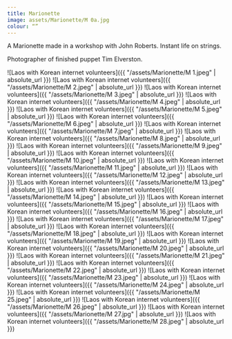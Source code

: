 ```yaml
---
title: Marionette
image: assets/Marionette/M 0a.jpg
colour: “”
---
```


 <!-- and ![Laos with Korean internet volunteers]({{ "/assets/Marionette/M 0a.jpeg.jpeg" | absolute_url }}) -->

A Marionette made in a workshop with John Roberts. Instant life on strings.

Photographer of finished puppet Tim Elverston.

![Laos with Korean internet volunteers]({{ "/assets/Marionette/M 1.jpeg" | absolute_url }})
![Laos with Korean internet volunteers]({{ "/assets/Marionette/M 2.jpeg" | absolute_url }})
![Laos with Korean internet volunteers]({{ "/assets/Marionette/M 3.jpeg" | absolute_url }})
![Laos with Korean internet volunteers]({{ "/assets/Marionette/M 4.jpeg" | absolute_url }})
![Laos with Korean internet volunteers]({{ "/assets/Marionette/M 5.jpeg" | absolute_url }})
![Laos with Korean internet volunteers]({{ "/assets/Marionette/M 6.jpeg" | absolute_url }})
![Laos with Korean internet volunteers]({{ "/assets/Marionette/M 7.jpeg" | absolute_url }})
![Laos with Korean internet volunteers]({{ "/assets/Marionette/M 8.jpeg" | absolute_url }})
![Laos with Korean internet volunteers]({{ "/assets/Marionette/M 9.jpeg" | absolute_url }})
![Laos with Korean internet volunteers]({{ "/assets/Marionette/M 10.jpeg" | absolute_url }})
![Laos with Korean internet volunteers]({{ "/assets/Marionette/M 11.jpeg" | absolute_url }})
![Laos with Korean internet volunteers]({{ "/assets/Marionette/M 12.jpeg" | absolute_url }})
![Laos with Korean internet volunteers]({{ "/assets/Marionette/M 13.jpeg" | absolute_url }})
![Laos with Korean internet volunteers]({{ "/assets/Marionette/M 14.jpeg" | absolute_url }})
![Laos with Korean internet volunteers]({{ "/assets/Marionette/M 15.jpeg" | absolute_url }})
![Laos with Korean internet volunteers]({{ "/assets/Marionette/M 16.jpeg" | absolute_url }})
![Laos with Korean internet volunteers]({{ "/assets/Marionette/M 17.jpeg" | absolute_url }})
![Laos with Korean internet volunteers]({{ "/assets/Marionette/M 18.jpeg" | absolute_url }})
![Laos with Korean internet volunteers]({{ "/assets/Marionette/M 19.jpeg" | absolute_url }})
![Laos with Korean internet volunteers]({{ "/assets/Marionette/M 20.jpeg" | absolute_url }})
![Laos with Korean internet volunteers]({{ "/assets/Marionette/M 21.jpeg" | absolute_url }})
![Laos with Korean internet volunteers]({{ "/assets/Marionette/M 22.jpeg" | absolute_url }})
![Laos with Korean internet volunteers]({{ "/assets/Marionette/M 23.jpeg" | absolute_url }})
![Laos with Korean internet volunteers]({{ "/assets/Marionette/M 24.jpeg" | absolute_url }})
![Laos with Korean internet volunteers]({{ "/assets/Marionette/M 25.jpeg" | absolute_url }})
![Laos with Korean internet volunteers]({{ "/assets/Marionette/M 26.jpeg" | absolute_url }})
![Laos with Korean internet volunteers]({{ "/assets/Marionette/M 27.jpg" | absolute_url }})
![Laos with Korean internet volunteers]({{ "/assets/Marionette/M 28.jpeg" | absolute_url }})
